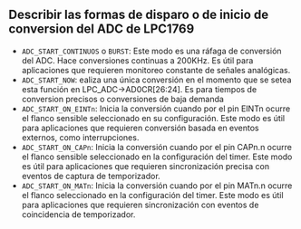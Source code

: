 ## Describir las formas de disparo o de inicio de conversion del ADC de LPC1769

- `ADC_START_CONTINUOS` o `BURST`: Este modo es una ráfaga de conversión del ADC. Hace conversiones continuas a 200KHz. Es útil para aplicaciones que requieren monitoreo constante de señales analógicas.
- `ADC_START_NOW`: ealiza una única conversión en el momento que se setea esta función en LPC_ADC->AD0CR[26:24]. Es para tiempos de conversion precisos o conversiones de baja demanda
- `ADC_START_ON_EINTn`:  Inicia la conversión cuando por el pin EINTn ocurre el flanco sensible seleccionado en su configuración. Este modo es útil para aplicaciones que requieren conversión basada en eventos externos, como interrupciones.
- `ADC_START_ON_CAPn`: Inicia la conversión cuando por el pin CAPn.n ocurre el flanco sensible seleccionado en la configuración del timer. Este modo es útil para aplicaciones que requieren sincronización precisa con eventos de captura de temporizador.
- `ADC_START_ON_MATn`: Inicia la conversión cuando por el pin MATn.n ocurre el flanco seleccionado en la configuración del timer. Este modo es útil para aplicaciones que requieren sincronización con eventos de coincidencia de temporizador.

